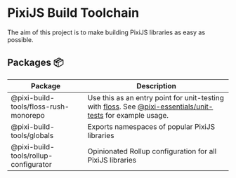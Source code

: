 # PixiJS Build Toolchain

The aim of this project is to make building PixiJS libraries as easy as possible.

## Packages :package:

| Package                            | Description                 |
| ---------------------------------- | --------------------------- |
| @pixi-build-tools/floss-rush-monorepo | Use this as an entry point for unit-testing with [floss](https://github.com/pixijs/floss). See [@pixi-essentials/unit-tests](https://github.com/SukantPal/pixi-essentials/tree/master/tools/unit-tests) for example usage. |
| @pixi-build-tools/globals          | Exports namespaces of popular PixiJS libraries |
| @pixi-build-tools/rollup-configurator | Opinionated Rollup configuration for all PixiJS libraries |
